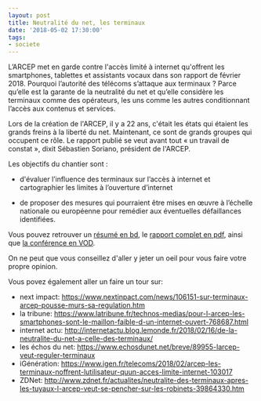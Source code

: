 ```yaml
---
layout: post
title: Neutralité du net, les terminaux
date: '2018-05-02 17:30:00'
tags:
- societe
---
```


L’ARCEP met en garde contre l'accès limité à internet qu'offrent les smartphones, tablettes et assistants vocaux dans son rapport de février 2018. Pourquoi l’autorité des télécoms s’attaque aux terminaux ? Parce qu’elle est la garante de la neutralité du net et qu’elle considère les terminaux comme des opérateurs, les uns comme les autres conditionnant l’accès aux contenus et services.

Lors de la création de l'ARCEP, il y a 22 ans, c'était les états qui étaient les grands freins à la liberté du net. Maintenant, ce sont de grands groupes qui occupent ce rôle.
Le rapport publié se veut avant tout « un travail de constat », dixit Sébastien Soriano, président de l'ARCEP.

Les objectifs du chantier sont :

* d'évaluer l’influence des terminaux sur l’accès à internet et cartographier les limites à l’ouverture d’internet

* de proposer des mesures qui pourraient être mises en œuvre à l’échelle nationale ou européenne pour remédier aux éventuelles défaillances identifiées.

Vous pouvez retrouver un [résumé en bd](https://www.arcep.fr/uploads/tx_gspublication/bande-dessinee-terminaux-fev2018.pdf), le [rapport complet en pdf](https://www.arcep.fr/uploads/tx_gspublication/rapport-terminaux-fev2018.pdf), ainsi que [la conférence en VOD](https://video.arcep.fr/fr/afterwork-devices-2018).


On ne peut que vous conseillez d'aller y jeter un oeil pour vous faire votre propre opinion.


Vous povez également aller un faire un tour sur:
* next impact: https://www.nextinpact.com/news/106151-sur-terminaux-arcep-pousse-murs-sa-regulation.htm
* la tribune: https://www.latribune.fr/technos-medias/pour-l-arcep-les-smartphones-sont-le-maillon-faible-d-un-internet-ouvert-768687.html
* internet actu: http://internetactu.blog.lemonde.fr/2018/02/16/de-la-neutralite-du-net-a-celle-des-terminaux/
* les échos du net: https://www.echosdunet.net/breve/89955-larcep-veut-reguler-terminaux
* iGénération: https://www.igen.fr/telecoms/2018/02/arcep-les-terminaux-noffrent-lutilisateur-quun-acces-limite-internet-103017
* ZDNet: http://www.zdnet.fr/actualites/neutralite-des-terminaux-apres-les-tuyaux-l-arcep-veut-se-pencher-sur-les-robinets-39864330.htm